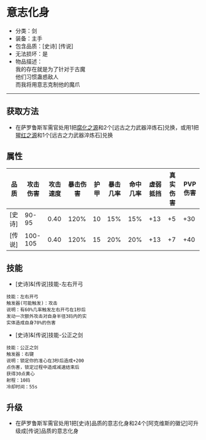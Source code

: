 # 意志化身
* 分类：剑
* 装备：主手
* 包含品质：[史诗] [传说]
* 无法损坏：是
* 物品描述：<br/>我的存在就是为了针对于古魔<br/>他们习惯蛊惑敌人<br/>而我将用意志克制他的魔爪
---
## 获取方法
* 在萨罗鲁斯军需官处用1把<a href="https://github.com/LeafletXD/Minecraft-Yuanchu-Server-Wiki/blob/main/Wiki/RPG%E9%81%93%E5%85%B7/%E8%BF%91%E6%88%98%E6%AD%A6%E5%99%A8/%E5%89%91/%E8%85%90%E5%8C%96%E4%B9%8B%E6%BA%90.md">腐化之源<a/>和2个[远古之力武器淬炼石]兑换，或用1把<a href="https://github.com/LeafletXD/Minecraft-Yuanchu-Server-Wiki/blob/main/Wiki/RPG%E9%81%93%E5%85%B7/%E8%BF%91%E6%88%98%E6%AD%A6%E5%99%A8/%E5%89%91/%E7%8C%A9%E7%BA%A2%E4%B9%8B%E6%BA%90.md">猩红之源<a/>和1个[远古之力武器淬炼石]兑换
## 属性
|品质|攻击伤害|攻击速度|暴击伤害|护甲|暴击几率|命中几率|虚弱抵挡|真实伤害|PVP伤害|
|----|----|----|----|----|----|----|----|----|----|
|[史诗]|90-95|0.40|120%|10|15%|15%|+13|+5|+30|
|[传说]|100-105|0.40|120%|15|20%|20%|+13|+7|+40|
## 技能
* [史诗]&[传说]技能-左右开弓
```
技能：左右开弓
触发器(可能触发)：攻击
说明：有60%几率触发左右开弓在1秒后
发动一次额外攻击对自身半径3码内的实
实体造成自身70%的伤害
```
* [史诗]&[传说]技能-公正之剑
```
技能：公正之剑
触发器：右键
说明：锁定你的准心在3秒后造成+200
点伤害，锁定过程中造成减速结束后
获得30点黄心
射程：10码
冷却时间：55s
```
## 升级
* 在萨罗鲁斯军需官处用1把[史诗]品质的意志化身和24个[阿克维斯的徽记]可升级成[传说]品质的意志化身
